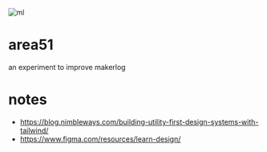 ![ml](https://i.imgur.com/fOvvzdh.png)

# area51
an experiment to improve makerlog
# notes
- https://blog.nimbleways.com/building-utility-first-design-systems-with-tailwind/
- https://www.figma.com/resources/learn-design/
